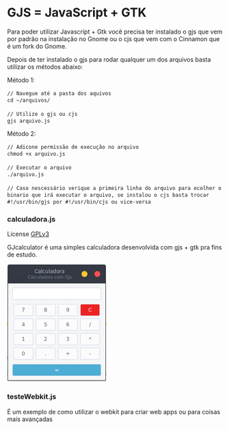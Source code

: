 # GJS = JavaScript + GTK

Para poder utilizar Javascript + Gtk você precisa ter instalado o gjs que vem por padrão na instalação no Gnome ou o cjs que vem com o Cinnamon que é um fork do Gnome.


Depois de ter instalado o gjs para rodar qualquer um dos arquivos basta utilizar os métodos abaixo:

  Método 1:

    // Navegue até a pasta dos aquivos
    cd ~/arquivos/

    // Utilize o gjs ou cjs
    gjs arquivo.js

  Método 2:

    // Adicone permissão de execução no arquivo
    chmod +x arquivo.js

    // Executar o arquivo
    ./arquivo.js

    // Caso nescessário verique a primeira linha do arquivo para ecolher o binario que irá executar o arquivo, se instalou o cjs basta trocar
    #!/usr/bin/gjs por #!/usr/bin/cjs ou vice-versa

### calculadora.js
  License [GPLv3](https://www.gnu.org/licenses/gpl.html)

  GJcalculator é uma simples calculadora desenvolvida com gjs + gtk pra fins de estudo.

  ![Calculadora](./screenshots/calculadora.png)

### testeWebkit.js
  É um exemplo de como utilizar o webkit para criar web apps ou para coisas mais avançadas
